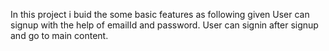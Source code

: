 In this project i buid the some basic features as following given
User can signup with the help of emailId and password.
User can signin after signup and go to main content.
